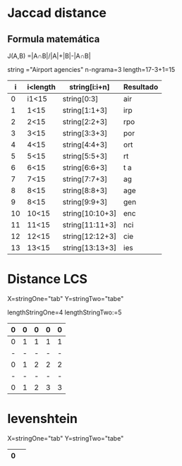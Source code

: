 # Jaccad distance
## Formula matemática
   J(A,B) =|A∩B|/|A|+|B|-|A∩B|

string ="Airport agencies"
n-ngrama=3
length=17-3+1=15


| i         | i<length    | string[i:i+n]  |Resultado |
|-----------|--------------|---------------|----------| 
|0          |i1<15         |string[0:3]    | air      |
|1          | 1<15         |string[1:1+3]  | irp      |
|2          |2<15          |string[2:2+3]  | rpo      |
|3          |3<15          |string[3:3+3]  |por       |
|4          |4<15          |string[4:4+3]  |ort       |
|5          |5<15          |string[5:5+3]  |rt        |
|6          |6<15          |string[6:6+3]  |t a       |
|7          |7<15          |string[7:7+3]  |ag        |
|8          |8<15          |string[8:8+3]  |age       |
|9          |8<15          |string[9:9+3]  |gen       |
|10         |10<15         |string[10:10+3]|enc       |
|11         |11<15         |string[11:11+3]|nci       |
|12         |12<15         |string[12:12+3]|cie       |
|13         |13<15         |string[13:13+3]|ies       |


# Distance LCS

X=stringOne="tab"
Y=stringTwo="tabe"

lengthStringOne=4
lengthStringTwo:=5

|0|0|0|0|0|
|-|-|-|-|-|
|0|1|1|1|1|
|-|-|-|-|-|
|0|1|2|2|2|
|-|-|-|-|-|
|0|1|2|3|3|


# levenshtein


X=stringOne="tab"
Y=stringTwo="tabe"





| 0|  |
|--|--|




